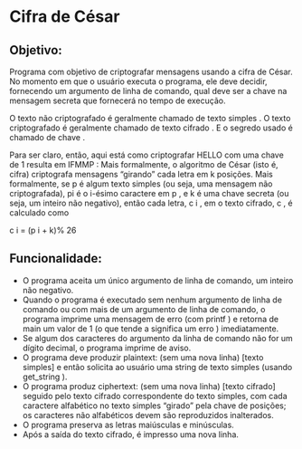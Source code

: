 # Cifra de César

## Objetivo: 
Programa com objetivo de criptografar mensagens usando a cifra de César. No momento em que o usuário executa o programa, ele deve decidir, fornecendo um argumento de linha de comando, qual deve ser a chave na mensagem secreta que fornecerá no tempo de execução.

O texto não criptografado é geralmente chamado de texto simples . O texto criptografado é geralmente chamado de texto cifrado . E o segredo usado é chamado de chave .

Para ser claro, então, aqui está como criptografar HELLO com uma chave de 1 resulta em IFMMP :
Mais formalmente, o algoritmo de César (isto é, cifra) criptografa mensagens “girando” cada letra em k posições. Mais formalmente, se p é algum texto simples (ou seja, uma mensagem não criptografada), pi é o i-ésimo caractere em p , e k é uma chave secreta (ou seja, um inteiro não negativo), então cada letra, c i , em o texto cifrado, c , é calculado como

c i = (p i + k)% 26

## Funcionalidade: 

* O programa aceita um único argumento de linha de comando, um inteiro não negativo. 
* Quando o programa é executado sem nenhum argumento de linha de comando ou com mais de um argumento de linha de comando, o programa imprime uma mensagem de erro (com printf ) e retorna de main um valor de 1 (o que tende a significa um erro ) imediatamente.
* Se algum dos caracteres do argumento da linha de comando não for um dígito decimal, o programa imprime de aviso.
* O programa deve produzir plaintext: (sem uma nova linha) [texto simples] e então solicita ao usuário uma string de texto simples (usando get_string ).
* O programa produz ciphertext: (sem uma nova linha) [texto cifrado] seguido pelo texto cifrado correspondente do texto simples, com cada caractere alfabético no texto simples “girado” pela chave de posições; os caracteres não alfabéticos devem são reproduzidos inalterados.
* O programa preserva as letras maiúsculas e minúsculas.
* Após a saída do texto cifrado, é impresso uma nova linha. 